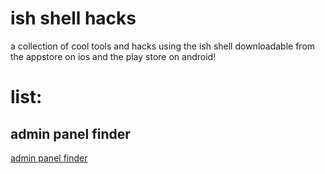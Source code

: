 # ish shell hacks
a collection of cool tools and hacks using the ish shell downloadable from the appstore on ios and the play store on android!
# list:
## admin panel finder
[admin panel finder](Hacks/Readme.md)
